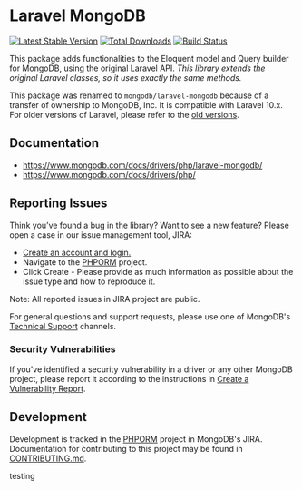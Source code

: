 Laravel MongoDB
===============

[![Latest Stable Version](http://img.shields.io/github/release/mongodb/laravel-mongodb.svg)](https://packagist.org/packages/mongodb/laravel-mongodb)
[![Total Downloads](http://img.shields.io/packagist/dm/mongodb/laravel-mongodb.svg)](https://packagist.org/packages/mongodb/laravel-mongodb)
[![Build Status](https://img.shields.io/github/actions/workflow/status/mongodb/laravel-mongodb/build-ci.yml)](https://github.com/mongodb/laravel-mongodb/actions/workflows/build-ci.yml)

This package adds functionalities to the Eloquent model and Query builder for MongoDB, using the original Laravel API.
*This library extends the original Laravel classes, so it uses exactly the same methods.*

This package was renamed to `mongodb/laravel-mongodb` because of a transfer of ownership to MongoDB, Inc.
It is compatible with Laravel 10.x. For older versions of Laravel, please refer to the
[old versions](https://github.com/mongodb/laravel-mongodb/tree/3.9#laravel-version-compatibility).

## Documentation

- https://www.mongodb.com/docs/drivers/php/laravel-mongodb/
- https://www.mongodb.com/docs/drivers/php/ 

## Reporting Issues

Think you’ve found a bug in the library? Want to see a new feature? Please open a case in our issue management tool, JIRA:

- [Create an account and login.](https://jira.mongodb.org/)
- Navigate to the [PHPORM](https://jira.mongodb.org/browse/PHPORM) project.
- Click Create - Please provide as much information as possible about the issue type and how to reproduce it.

Note: All reported issues in JIRA project are public.

For general questions and support requests, please use one of MongoDB's
[Technical Support](https://mongodb.com/docs/manual/support/) channels.

### Security Vulnerabilities

If you've identified a security vulnerability in a driver or any other MongoDB
project, please report it according to the instructions in
[Create a Vulnerability Report](https://mongodb.com/docs/manual/tutorial/create-a-vulnerability-report).

## Development

Development is tracked in the
[PHPORM](https://jira.mongodb.org/projects/PHPORM/summary) project in MongoDB's
JIRA. Documentation for contributing to this project may be found in
[CONTRIBUTING.md](CONTRIBUTING.md).

testing
